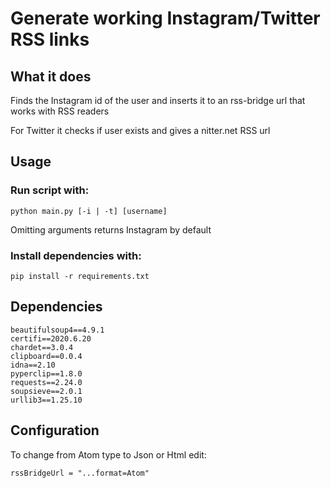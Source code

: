 # Generate working Instagram/Twitter RSS links

## What it does
Finds the Instagram id of the user and inserts it to an rss-bridge url that works with RSS readers

For Twitter it checks if user exists and gives a nitter.net RSS url

## Usage

### Run script with:
  ```
  python main.py [-i | -t] [username]
  ```
  Omitting arguments returns Instagram by default
  
### Install dependencies with:
```
pip install -r requirements.txt
```

## Dependencies
```
beautifulsoup4==4.9.1
certifi==2020.6.20
chardet==3.0.4
clipboard==0.0.4
idna==2.10
pyperclip==1.8.0
requests==2.24.0
soupsieve==2.0.1
urllib3==1.25.10
```

## Configuration
To change from Atom type to Json or Html edit:
```
rssBridgeUrl = "...format=Atom"
```
